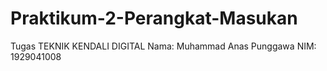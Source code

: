 # Praktikum-2-Perangkat-Masukan
Tugas TEKNIK KENDALI DIGITAL Nama: Muhammad Anas Punggawa NIM: 1929041008
